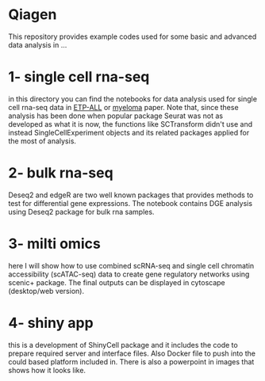 # Qiagen
This repository provides example codes used for some basic and advanced data analysis in ...
# 1- single cell rna-seq
in this directory you can find the notebooks for data analysis used for single cell rna-seq data in [ETP-ALL](https://ashpublications.org/blood/article/137/18/2463/474247/Single-cell-RNA-seq-reveals-developmental) or [myeloma](https://www.nature.com/articles/s41556-021-00766-y) paper. Note that, since these analysis has been done when popular package Seurat was not as developed as what it is now, the functions like SCTransform didn't use and instead SingleCellExperiment objects and its related packages applied for the most of analysis.
# 2- bulk rna-seq
Deseq2 and edgeR are two well known packages that provides methods to test for differential gene expressions. The notebook contains DGE analysis using Deseq2 package for bulk rna samples.
# 3- milti omics
here I will show how to use combined scRNA-seq and single cell chromatin accessibility (scATAC-seq) data to create gene regulatory networks using scenic+ package. The final outputs can be displayed in cytoscape (desktop/web version).
# 4- shiny app
this is a development of ShinyCell package and it includes the code to prepare required server and interface files. Also Docker file to push into the could based platform included in. There is also a powerpoint in images that shows how it looks like.
